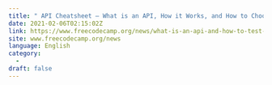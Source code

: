 ```yaml
---
title: " API Cheatsheet – What is an API, How it Works, and How to Choose the Right API Testing Tools "
date: 2021-02-06T02:15:02Z
link: https://www.freecodecamp.org/news/what-is-an-api-and-how-to-test-it/?utm_medium=RSS&utm_source=news.12bit.vn
site: www.freecodecamp.org/news
language: English
category:
  -   
draft: false
---
```

